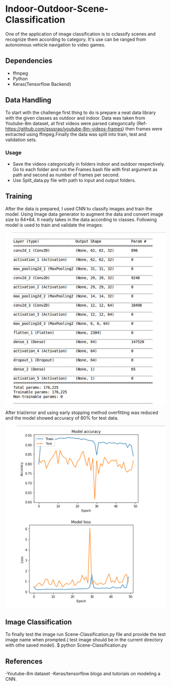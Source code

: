 # Indoor-Outdoor-Scene-Classification
One of the application of image classification is to cclassify scenes and recognize them according to category.
It's use can be ranged from autonomous vehicle navigation to video games.

## Dependencies
- ffmpeg
- Python
- Keras(Tensorflow Backend)

## Data Handling
To start with the challenge first thing to do is prepare a neat data library with the given classes as outdoor and indoor. 
Data was taken from Youtube-8m dataset, at first videos were parsed categorically (Ref-https://github.com/gsssrao/youtube-8m-videos-frames)
then frames were extracted using ffmpeg.Finally the data was split into train, test and validation sets.

### Usage
- Save the videos categorically in folders indoor and outdoor respectively. Go to each folder and run the Frames bash file with first argument as path and second as number of frames per second.
- Use Split_data.py file with path to input and output folders.

## Training
After the data is prepared, I used CNN to classify images and train the model. 
Using Image data generator to augment the data and convert image size to 64*64. It neatly takes in the data according to classes. Following model is used to train and validate the images:

![Alt text](https://github.com/prajacta-nagraj/Indoor-Outdoor-Scene-Classification/blob/master/modelcnn.png?raw=true "Model")


After trial/error and using early stopping method overfitting was reduced and the model showed accuracy of 80% for test data.

![Alt text](https://github.com/prajacta-nagraj/Indoor-Outdoor-Scene-Classification/blob/master/Graphs.png?raw=true "Accuracy")


## Image Classification 
To finally test the image run Scene-Classification.py file and provide the test image name when prompted.( test image should be in the current directory with othe saved model).
$ python Scene-Classification.py

## References
-Youtube-8m dataset 
-Keras/tensorflow blogs and tutorials on modeling a CNN.




